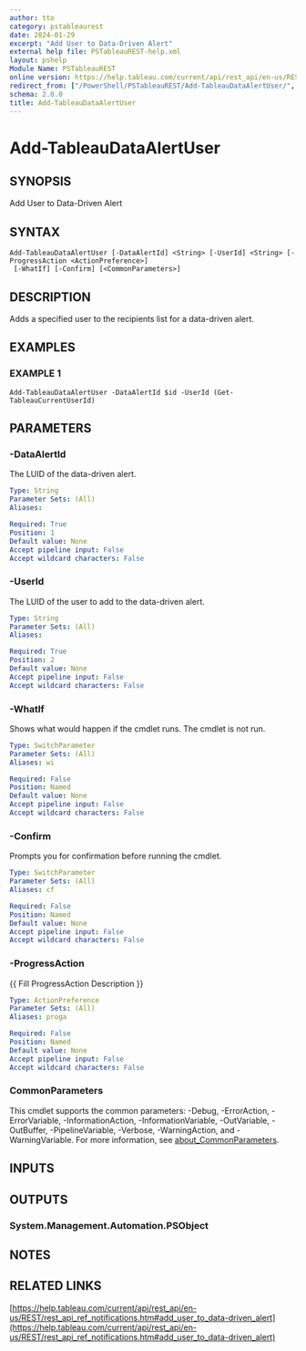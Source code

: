 ```yaml
---
author: tto
category: pstableaurest
date: 2024-01-29
excerpt: "Add User to Data-Driven Alert"
external help file: PSTableauREST-help.xml
layout: pshelp
Module Name: PSTableauREST
online version: https://help.tableau.com/current/api/rest_api/en-us/REST/rest_api_ref_notifications.htm#add_user_to_data-driven_alert
redirect_from: ["/PowerShell/PSTableauREST/Add-TableauDataAlertUser/", "/PowerShell/PSTableauREST/add-tableaudataalertuser/", "/PowerShell/add-tableaudataalertuser/"]
schema: 2.0.0
title: Add-TableauDataAlertUser
---
```


# Add-TableauDataAlertUser

## SYNOPSIS
Add User to Data-Driven Alert

## SYNTAX

```
Add-TableauDataAlertUser [-DataAlertId] <String> [-UserId] <String> [-ProgressAction <ActionPreference>]
 [-WhatIf] [-Confirm] [<CommonParameters>]
```

## DESCRIPTION
Adds a specified user to the recipients list for a data-driven alert.

## EXAMPLES

### EXAMPLE 1
```
Add-TableauDataAlertUser -DataAlertId $id -UserId (Get-TableauCurrentUserId)
```

## PARAMETERS

### -DataAlertId
The LUID of the data-driven alert.

```yaml
Type: String
Parameter Sets: (All)
Aliases:

Required: True
Position: 1
Default value: None
Accept pipeline input: False
Accept wildcard characters: False
```

### -UserId
The LUID of the user to add to the data-driven alert.

```yaml
Type: String
Parameter Sets: (All)
Aliases:

Required: True
Position: 2
Default value: None
Accept pipeline input: False
Accept wildcard characters: False
```

### -WhatIf
Shows what would happen if the cmdlet runs.
The cmdlet is not run.

```yaml
Type: SwitchParameter
Parameter Sets: (All)
Aliases: wi

Required: False
Position: Named
Default value: None
Accept pipeline input: False
Accept wildcard characters: False
```

### -Confirm
Prompts you for confirmation before running the cmdlet.

```yaml
Type: SwitchParameter
Parameter Sets: (All)
Aliases: cf

Required: False
Position: Named
Default value: None
Accept pipeline input: False
Accept wildcard characters: False
```

### -ProgressAction
{{ Fill ProgressAction Description }}

```yaml
Type: ActionPreference
Parameter Sets: (All)
Aliases: proga

Required: False
Position: Named
Default value: None
Accept pipeline input: False
Accept wildcard characters: False
```

### CommonParameters
This cmdlet supports the common parameters: -Debug, -ErrorAction, -ErrorVariable, -InformationAction, -InformationVariable, -OutVariable, -OutBuffer, -PipelineVariable, -Verbose, -WarningAction, and -WarningVariable. For more information, see [about_CommonParameters](http://go.microsoft.com/fwlink/?LinkID=113216).

## INPUTS

## OUTPUTS

### System.Management.Automation.PSObject
## NOTES

## RELATED LINKS

[https://help.tableau.com/current/api/rest_api/en-us/REST/rest_api_ref_notifications.htm#add_user_to_data-driven_alert](https://help.tableau.com/current/api/rest_api/en-us/REST/rest_api_ref_notifications.htm#add_user_to_data-driven_alert)

